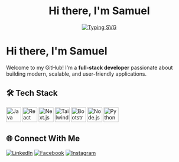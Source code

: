 <div align="center">

# Hi there, I'm Samuel

[![Typing SVG](https://readme-typing-svg.demolab.com?font=Fira+Code&size=22&pause=1000&color=22D3EE&center=true&vCenter=true&width=700&lines=Aspiring+Full-Stack+Software+Developer;API+Integration,+AI+Integration,+Web+Development,+Mobile+Development)](https://git.io/typing-svg)

</div>

# Hi there, I'm Samuel

Welcome to my GitHub! I'm a **full-stack developer** passionate about building modern, scalable, and user-friendly applications.

## 🛠️ Tech Stack

<!--
- **Frontend**: React, Typescript, Next.js, React Router, TanStack  
- **State Management**: Redux, Zustand
- **UI Frameworks**: Bootstrap, Tailwind CSS, DaisyUI
- **Backend**: Java, Node.js, Express.js, Python
- **Databases**: MongoDB, Firebase, MySQL  
- **AI & LLM Integration**: Google Gemini, Gemini + LangChain
-->

<p align="left">
  <img src="https://cdn-icons-png.flaticon.com/512/226/226777.png" height="40" alt="Java" title="Java" />
  
  <!-- React -->
  <img src="https://cdn.jsdelivr.net/gh/devicons/devicon/icons/react/react-original.svg" height="40" alt="React" title="React" />
  
  <!-- TypeScript
  <img src="https://cdn.jsdelivr.net/gh/devicons/devicon/icons/typescript/typescript-original.svg" height="40" alt="TypeScript" title="TypeScript" />
   -->
  
  <!-- Next.js -->
  <img src="https://cdn.jsdelivr.net/gh/devicons/devicon/icons/nextjs/nextjs-original.svg" height="40" alt="Next.js" title="Next.js" />
  
  <!-- Tailwind CSS -->
  <img src="https://logo.svgcdn.com/l/tailwindcss-icon.svg" height="40" alt="Tailwind CSS" title="Tailwind CSS" />
  
  <!-- Bootstrap -->
  <img src="https://cdn.jsdelivr.net/gh/devicons/devicon/icons/bootstrap/bootstrap-original.svg" height="40" alt="Bootstrap" title="Bootstrap" />
  
  <!-- Node.js -->
  <img src="https://cdn.jsdelivr.net/gh/devicons/devicon/icons/nodejs/nodejs-original.svg" height="40" alt="Node.js" title="Node.js" />
  
  <!-- Express.js
  <img src="https://cdn.worldvectorlogo.com/logos/expressjs.svg" height="40" alt="Express.js" title="Express.js" />
  -->
  <!-- Python -->
  <img src="https://cdn.jsdelivr.net/gh/devicons/devicon/icons/python/python-original.svg" height="40" alt="Python" title="Python" />
  
</p>

<!--
![Samuel's GitHub stats](https://github-readme-stats.vercel.app/api?username=SamuelAlac&show_icons=true&theme=radical)
-->

<!--
## What I Do

- Build **responsive, modern UIs** with React, Next.js, React Router, and Tailwind CSS  
- Develop **full-stack web applications** using Next.js, Node.js, Express, Python, Firebase, MongoDB, MySQL  
- Integrate **AI-powered features** with Gemini and LangChain for intelligent workflows  
- Manage state efficiently with **Redux and Zustand**  

## Current Focus

- Exploring **modern UI design and libraries** to deliver intuitive user experiences  
- Enhancing **AI integrations** for web and enterprise systems  
- Experimenting with **LangChain + Gemini** for smarter automation
-->

## 🌐 Connect With Me
[![LinkedIn](https://img.shields.io/badge/LinkedIn-0077B5?style=for-the-badge&logo=linkedin&logoColor=white)](https://www.linkedin.com/in/samuel-alac-7a574534b/)
[![Facebook](https://img.shields.io/badge/Facebook-1877F2?style=for-the-badge&logo=facebook&logoColor=white)](https://www.facebook.com/samuelonearth13)
[![Instagram](https://img.shields.io/badge/Instagram-E4405F?style=for-the-badge&logo=instagram&logoColor=white)](https://www.instagram.com/samuelonearth/)
